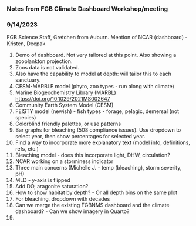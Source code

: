 ### Notes from FGB Climate Dashboard Workshop/meeting 
### 9/14/2023

FGB Science Staff, Gretchen from Auburn. Mention of NCAR (dashboard) - Kristen, Deepak

1. Demo of dashboard. Not very tailored at this point. Also showing a zooplankton projection.
2. Zoos data is not validated.
3. Also have the capability to model at depth: will tailor this to each sanctuary.
4. CESM-MARBLE model (phyto, zoo types - run along with climate)
5. Marine Biogeochemistry Library (MARBL)  https://doi.org/10.1029/2021MS002647
6. Community Earth System Model (CESM)
7. FEISTY model (newish) - fish types  - forage, pelagic, demersal (not species)
8. Colorblind friendly palettes, or use patterns
9. Bar graphs for bleaching (508 compliance issues). Use dropdown to select year, then show percentages for selected year.
10. Find a way to incorporate more explanatory text (model info, definitions, refs, etc.)
11. Bleaching model - does this incorporate light, DHW, circulation?
12. NCAR working on a storminess indicator
13. Three main concerns (Michelle J. - temp (bleaching), storm severity, pH)
14. MLD - y-axis is flipped
15. Add DO, aragonite saturation?
16. How to show habitat by depth? - Or all depth bins on the same plot
17. For bleaching, dropdown with decades
18. Can we merge the existing FGBNMS dashboard and the climate dashboard? - Can we show imagery in Quarto?
19. 


